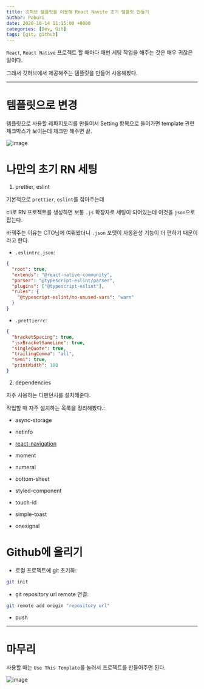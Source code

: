 ```yaml
---
title: 깃허브 템플릿을 이용해 React Navite 초기 템플릿 만들기
author: Poburi
date: 2020-10-14 11:15:00 +0000
categories: [Dev, Git]
tags: [git, github]
---
```


`React`, `React Native` 프로젝트 할 때마다 매번 세팅 작업을 해주는 것은 매우 귀찮은 일이다.

그래서 깃허브에서 제공해주는 템플릿을 만들어 사용해봤다.

---

# 템플릿으로 변경

템플릿으로 사용할 레파지토리를 만들어서 Setting 항목으로 들어가면 template 관련 체크박스가 보이는데 체크만 해주면 끝.

![image](https://user-images.githubusercontent.com/45615584/95934295-80025e00-0e0b-11eb-9743-3d444850b3b7.png)

# 나만의 초기 RN 세팅

1. prettier, eslint

기본적으로 `prettier`, `eslint`를 잡아주는데

cli로 RN 프로젝트를 생성하면 보통 `.js` 확장자로 세팅이 되어있는데 이것을 `json`으로 잡는다.

바꿔주는 이유는 CTO님께 여쭤봤더니 `.json` 포맷이 자동완성 기능이 더 편하기 때문이라고 한다.

- `.eslintrc.json`:

```json
{
  "root": true,
  "extends": "@react-native-community",
  "parser": "@typescript-eslint/parser",
  "plugins": ["@typescript-eslint"],
  "rules": {
    "@typescript-eslint/no-unused-vars": "warn"
  }
}
```

- `.prettierrc`:

```json
{
  "bracketSpacing": true,
  "jsxBracketSameLine": true,
  "singleQuote": true,
  "trailingComma": "all",
  "semi": true,
  "printWidth": 180
}
```

2. dependencies

자주 사용하는 디펜던시를 설치해준다.

작업할 때 자주 설치하는 목록을 정리해봤다.:

- async-storage

- netinfo

- [react-navigation](https://reactnavigation.org/docs/getting-started)

- moment

- numeral

- bottom-sheet

- styled-component

- touch-id

- simple-toast

- onesignal

# Github에 올리기

- 로컬 프로젝트에 git 초기화:

```bash
git init
```

- git repository url remote 연결:

```bash
git remote add origin "repository url"
```

- push

---

# 마무리

사용할 때는 `Use This Template`를 눌러서 프로젝트를 만들어주면 된다.

![image](https://user-images.githubusercontent.com/45615584/95935491-5ac31f00-0e0e-11eb-96ba-72f648a35400.png)
